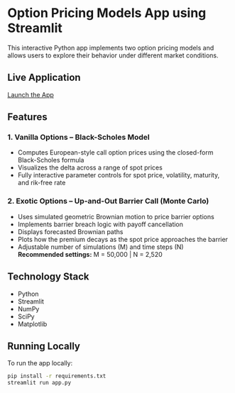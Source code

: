 # Option Pricing Models App using Streamlit

This interactive Python app implements two option pricing models and allows users to explore their behavior under different market conditions. 

## Live Application

[Launch the App](https://option-pricing-app-ermqchngxhk4blubgtb2hz.streamlit.app/)

## Features

### 1. Vanilla Options – Black-Scholes Model
- Computes European-style call option prices using the closed-form Black-Scholes formula
- Visualizes the delta across a range of spot prices
- Fully interactive parameter controls for spot price, volatility, maturity, and rik-free rate

### 2. Exotic Options – Up-and-Out Barrier Call (Monte Carlo)
- Uses simulated geometric Brownian motion to price barrier options
- Implements barrier breach logic with payoff cancellation
- Displays forecasted Brownian paths
- Plots how the premium decays as the spot price approaches the barrier
- Adjustable number of simulations (M) and time steps (N)  
  **Recommended settings:** M = 50,000 | N = 2,520

## Technology Stack

- Python
- Streamlit
- NumPy
- SciPy
- Matplotlib

## Running Locally

To run the app locally:

```bash
pip install -r requirements.txt
streamlit run app.py
